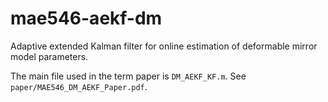 # mae546-aekf-dm
Adaptive extended Kalman filter for online estimation of deformable mirror model parameters.

The main file used in the term paper is `DM_AEKF_KF.m`.  See `paper/MAE546_DM_AEKF_Paper.pdf`.
